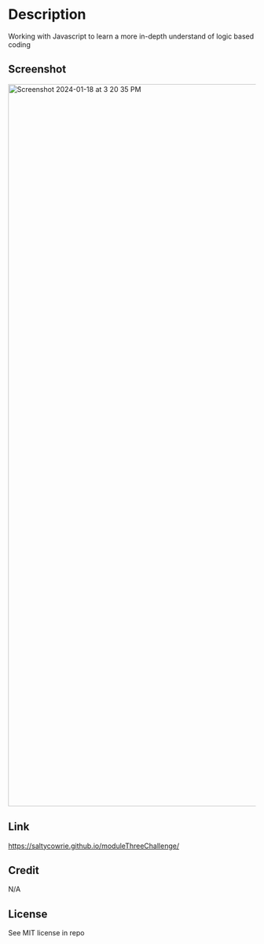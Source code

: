 # Description

Working with Javascript to learn a more in-depth understand of logic based coding

## Screenshot

<img width="1470" alt="Screenshot 2024-01-18 at 3 20 35 PM" src="https://github.com/SaltyCowrie/moduleThreeChallenge/assets/150820140/45805b3f-2b1e-4517-8f95-a63a607dcc9e">


## Link

https://saltycowrie.github.io/moduleThreeChallenge/

## Credit

N/A 

## License 

See MIT license in repo

